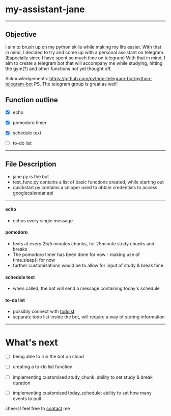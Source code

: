 # my-assistant-jane
---

## Objective 
I aim to brush up on my python skills while making my life easier. With that in mind, I decided to try and come up with a personal assistant on telegram. (Especially since I have spent so much time on telegram) With that in mind, I aim to create a telegram bot that will accompany me while studying, hitting the gym(?) and other functions not yet thought off.

Acknowledgements: https://github.com/python-telegram-bot/python-telegram-bot
PS. The telegram group is great as well!

## Function outline

- [x] echo 

- [x] pomodoro timer

- [x] schedule text

- [ ] to-do list

---
## File Description

- jane.py is the bot
- test_func.py contains a list of basic functions created, while starting out
- quickstart.py contains a snipper used to obtain credentials to access googlecalendar api
---

#### echo
- echos every single message

#### pomodoro
- texts at every 25/5 minutes chunks, for 25minute study chunks and breaks
- The pomodoro timer has been done for now - making use of time.sleep() for now
- further customizations would be to allow for input of study & break time

#### schedule text
- when called, the bot will send a message containing today's schedule

#### to-do list
- possibly connect with [todoist](https://developer.todoist.com/sync/v8/)
- separate todo list inside the bot, will require a way of storing information

---


# What's next

- [ ] being able to run the bot on cloud

- [ ] creating a to-do list function

- [ ] implementing customised study_chunk: ability to set study & break duration

- [ ] implementing customised today_schedule: ability to set how many events to pull


cheers! feel free to [contact](darrenlimweiyang@gmail.com) me

